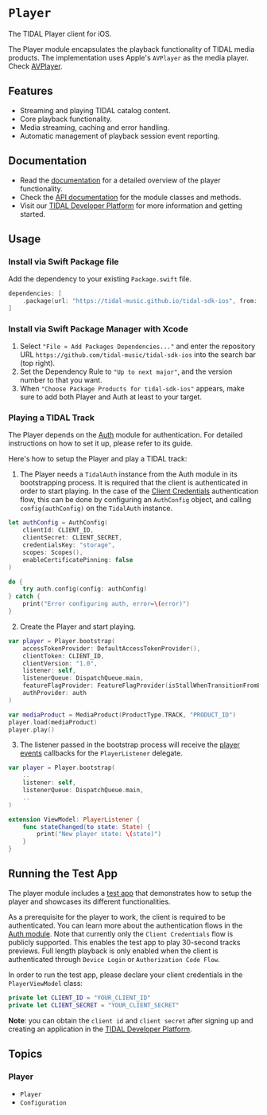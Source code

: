 # ``Player``

The TIDAL Player client for iOS.

The Player module encapsulates the playback functionality of TIDAL media products. The implementation uses Apple's `AVPlayer` as the media player. Check [AVPlayer](https://developer.apple.com/documentation/avfoundation/avplayer). 

## Features
* Streaming and playing TIDAL catalog content.
* Core playback functionality.
* Media streaming, caching and error handling. 
* Automatic management of playback session event reporting.
 
## Documentation

* Read the [documentation](https://github.com/tidal-music/tidal-sdk/blob/main/Player.md) for a detailed overview of the player functionality.
* Check the [API documentation](https://tidal-music.github.io/tidal-sdk-ios/player/index.html) for the module classes and methods.
* Visit our [TIDAL Developer Platform](https://developer.tidal.com/) for more information and getting started. 

## Usage

### Install via Swift Package file

Add the dependency to your existing `Package.swift` file.
```swift
dependencies: [
    .package(url: "https://tidal-music.github.io/tidal-sdk-ios", from: "1.0.0"))
]
```

### Install via Swift Package Manager with Xcode

1. Select `"File » Add Packages Dependencies..."` and enter the repository URL `https://github.com/tidal-music/tidal-sdk-ios` into the search bar (top right).
2. Set the Dependency Rule to `"Up to next major"`, and the version number to that you want.
3. When `"Choose Package Products for tidal-sdk-ios"` appears, make sure to add both Player and Auth at least to your target.

### Playing a TIDAL Track

The Player depends on the [Auth](https://github.com/tidal-music/tidal-sdk-ios/blob/main/auth/README.md) module for authentication. For detailed instructions on how to set it up, please refer to its guide. 

Here's how to setup the Player and play a TIDAL track:

1. The Player needs a `TidalAuth` instance from the Auth module in its bootstrapping process. It is required that the client is authenticated in order to start playing. 
In the case of the [Client Credentials](https://github.com/tidal-music/tidal-sdk-ios/blob/main/Sources/Auth#client-credentials) authentication flow, this can be done by configuring an `AuthConfig` object, and calling `config(authConfig)` on the `TidalAuth` instance.

```swift
let authConfig = AuthConfig(
	clientId: CLIENT_ID,
	clientSecret: CLIENT_SECRET,
	credentialsKey: "storage",
	scopes: Scopes(),
	enableCertificatePinning: false
)

do {
	try auth.config(config: authConfig)
} catch {
	print("Error configuring auth, error=\(error)")
}
```

2. Create the Player and start playing.
```swift
var player = Player.bootstrap(
    accessTokenProvider: DefaultAccessTokenProvider(),
    clientToken: CLIENT_ID,
    clientVersion: "1.0",
    listener: self,
    listenerQueue: DispatchQueue.main,
    featureFlagProvider: FeatureFlagProvider(isStallWhenTransitionFromEndedToBufferingEnabled: { return true }),
    authProvider: auth
)

var mediaProduct = MediaProduct(ProductType.TRACK, "PRODUCT_ID")
player.load(mediaProduct)
player.play()
```

3. The listener passed in the bootstrap process will receive the [player events](https://github.com/tidal-music/tidal-sdk-ios/blob/main/Sources/Player/Common/Event/PlayerListener.swift) callbacks for the `PlayerListener` delegate.
```swift
var player = Player.bootstrap(
    ..
    listener: self,
    listenerQueue: DispatchQueue.main,
    ..
)

extension ViewModel: PlayerListener {
	func stateChanged(to state: State) {
		print("New player state: \(state)")
	}
}
```

## Running the Test App
The player module includes a [test app](https://github.com/tidal-music/tidal-sdk-ios/tree/main/TestsApps/Player) that demonstrates how to setup the player and showcases its different functionalities.

As a prerequisite for the player to work, the client is required to be authenticated. You can learn more about the authentication flows in the [Auth module](https://github.com/tidal-music/tidal-sdk-ios/blob/main/Sources/Auth#client-credentials). Note that currently only the `Client Credentials` flow is publicly supported. This enables the test app to play 30-second tracks previews. Full length playback is only enabled when the client is authenticated through `Device Login` or `Authorization Code Flow`.

In order to run the test app, please declare your client credentials in the `PlayerViewModel` class:

```swift
private let CLIENT_ID = "YOUR_CLIENT_ID"
private let CLIENT_SECRET = "YOUR_CLIENT_SECRET"
```

**Note**: you can obtain the `client id` and `client secret` after signing up and creating an application in the [TIDAL Developer Platform](https://developer.tidal.com/). 


## Topics

### Player

- ``Player``
- ``Configuration``
